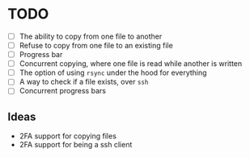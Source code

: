 # TODO

- [ ] The ability to copy from one file to another
- [ ] Refuse to copy from one file to an existing file
- [ ] Progress bar
- [ ] Concurrent copying, where one file is read while another is written
- [ ] The option of using `rsync` under the hood for everything
- [ ] A way to check if a file exists, over `ssh`
- [ ] Concurrent progress bars

## Ideas

* 2FA support for copying files
* 2FA support for being a ssh client
